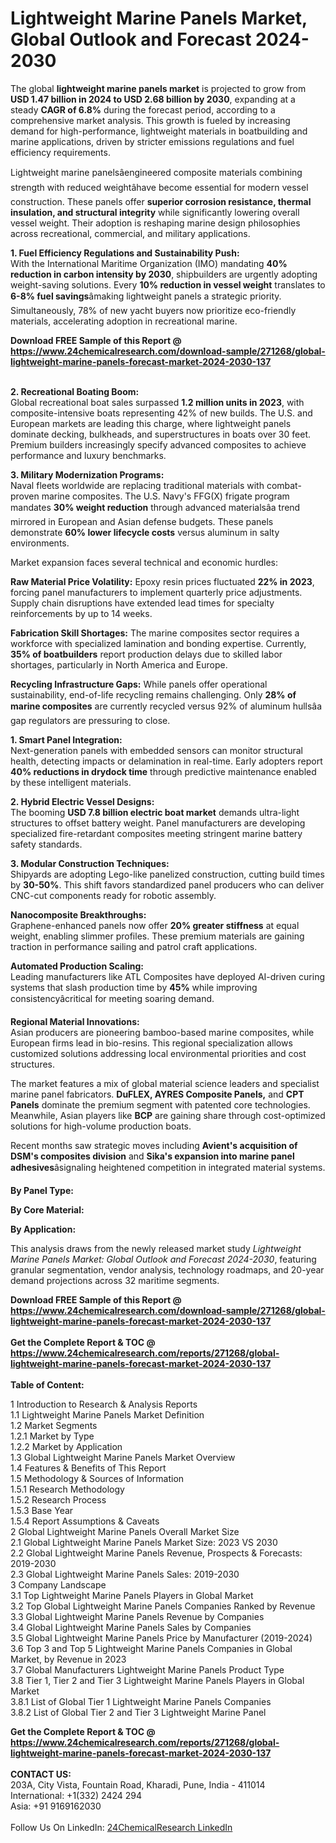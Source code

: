 <h1>Lightweight Marine Panels Market, Global Outlook and Forecast 2024-2030</h1><p>The global <strong>lightweight marine panels market</strong> is projected to grow from <strong>USD 1.47 billion in 2024 to USD 2.68 billion by 2030</strong>, expanding at a steady <strong>CAGR of 6.8%</strong> during the forecast period, according to a comprehensive market analysis. This growth is fueled by increasing demand for high-performance, lightweight materials in boatbuilding and marine applications, driven by stricter emissions regulations and fuel efficiency requirements.</p><p>Lightweight marine panelsâengineered composite materials combining strength with reduced weightâhave become essential for modern vessel construction. These panels offer <strong>superior corrosion resistance, thermal insulation, and structural integrity</strong> while significantly lowering overall vessel weight. Their adoption is reshaping marine design philosophies across recreational, commercial, and military applications.</p><p><strong>1. Fuel Efficiency Regulations and Sustainability Push:</strong><br>
With the International Maritime Organization (IMO) mandating <strong>40% reduction in carbon intensity by 2030</strong>, shipbuilders are urgently adopting weight-saving solutions. Every <strong>10% reduction in vessel weight</strong> translates to <strong>6-8% fuel savings</strong>âmaking lightweight panels a strategic priority. Simultaneously, 78% of new yacht buyers now prioritize eco-friendly materials, accelerating adoption in recreational marine.</p><div><b>Download FREE Sample of this Report @ 
            <a href="https://www.24chemicalresearch.com/download-sample/271268/global-lightweight-marine-panels-forecast-market-2024-2030-137">
            https://www.24chemicalresearch.com/download-sample/271268/global-lightweight-marine-panels-forecast-market-2024-2030-137</a></b></div><br><p><strong>2. Recreational Boating Boom:</strong><br>
Global recreational boat sales surpassed <strong>1.2 million units in 2023</strong>, with composite-intensive boats representing 42% of new builds. The U.S. and European markets are leading this charge, where lightweight panels dominate decking, bulkheads, and superstructures in boats over 30 feet. Premium builders increasingly specify advanced composites to achieve performance and luxury benchmarks.</p><p><strong>3. Military Modernization Programs:</strong><br>
Naval fleets worldwide are replacing traditional materials with combat-proven marine composites. The U.S. Navy's FFG(X) frigate program mandates <strong>30% weight reduction</strong> through advanced materialsâa trend mirrored in European and Asian defense budgets. These panels demonstrate <strong>60% lower lifecycle costs</strong> versus aluminum in salty environments.</p><p>Market expansion faces several technical and economic hurdles:</p><p><strong>Raw Material Price Volatility:</strong> Epoxy resin prices fluctuated <strong>22% in 2023</strong>, forcing panel manufacturers to implement quarterly price adjustments. Supply chain disruptions have extended lead times for specialty reinforcements by up to 14 weeks.</p><p><strong>Fabrication Skill Shortages:</strong> The marine composites sector requires a workforce with specialized lamination and bonding expertise. Currently, <strong>35% of boatbuilders</strong> report production delays due to skilled labor shortages, particularly in North America and Europe.</p><p><strong>Recycling Infrastructure Gaps:</strong> While panels offer operational sustainability, end-of-life recycling remains challenging. Only <strong>28% of marine composites</strong> are currently recycled versus 92% of aluminum hullsâa gap regulators are pressuring to close.</p><p><strong>1. Smart Panel Integration:</strong><br>
Next-generation panels with embedded sensors can monitor structural health, detecting impacts or delamination in real-time. Early adopters report <strong>40% reductions in drydock time</strong> through predictive maintenance enabled by these intelligent materials.</p><p><strong>2. Hybrid Electric Vessel Designs:</strong><br>
The booming <strong>USD 7.8 billion electric boat market</strong> demands ultra-light structures to offset battery weight. Panel manufacturers are developing specialized fire-retardant composites meeting stringent marine battery safety standards.</p><p><strong>3. Modular Construction Techniques:</strong><br>
Shipyards are adopting Lego-like panelized construction, cutting build times by <strong>30-50%</strong>. This shift favors standardized panel producers who can deliver CNC-cut components ready for robotic assembly.</p><p><strong>Nanocomposite Breakthroughs:</strong><br>
	Graphene-enhanced panels now offer <strong>20% greater stiffness</strong> at equal weight, enabling slimmer profiles. These premium materials are gaining traction in performance sailing and patrol craft applications.</p><p><strong>Automated Production Scaling:</strong><br>
	Leading manufacturers like ATL Composites have deployed AI-driven curing systems that slash production time by <strong>45%</strong> while improving consistencyâcritical for meeting soaring demand.</p><p><strong>Regional Material Innovations:</strong><br>
	Asian producers are pioneering bamboo-based marine composites, while European firms lead in bio-resins. This regional specialization allows customized solutions addressing local environmental priorities and cost structures.</p><p>The market features a mix of global material science leaders and specialist marine panel fabricators. <strong>DuFLEX, AYRES Composite Panels,</strong> and <strong>CPT Panels</strong> dominate the premium segment with patented core technologies. Meanwhile, Asian players like <strong>BCP</strong> are gaining share through cost-optimized solutions for high-volume production boats.</p><p>Recent months saw strategic moves including <strong>Avient's acquisition of DSM's composites division</strong> and <strong>Sika's expansion into marine panel adhesives</strong>âsignaling heightened competition in integrated material systems.</p><p><strong>By Panel Type:</strong></p><p><strong>By Core Material:</strong></p><p><strong>By Application:</strong></p><p>This analysis draws from the newly released market study <em>Lightweight Marine Panels Market: Global Outlook and Forecast 2024-2030</em>, featuring granular segmentation, vendor analysis, technology roadmaps, and 20-year demand projections across 32 maritime segments.</p><div><b>Download FREE Sample of this Report @ 
            <a href="https://www.24chemicalresearch.com/download-sample/271268/global-lightweight-marine-panels-forecast-market-2024-2030-137">
            https://www.24chemicalresearch.com/download-sample/271268/global-lightweight-marine-panels-forecast-market-2024-2030-137</a></b></div><br><div><b>Get the Complete Report & TOC @ 
            <a href="https://www.24chemicalresearch.com/reports/271268/global-lightweight-marine-panels-forecast-market-2024-2030-137">
            https://www.24chemicalresearch.com/reports/271268/global-lightweight-marine-panels-forecast-market-2024-2030-137</a></b></div><br>
            <b>Table of Content:</b><p>1 Introduction to Research & Analysis Reports<br />
    1.1 Lightweight Marine Panels Market Definition<br />
    1.2 Market Segments<br />
        1.2.1 Market by Type<br />
        1.2.2 Market by Application<br />
    1.3 Global Lightweight Marine Panels Market Overview<br />
    1.4 Features & Benefits of This Report<br />
    1.5 Methodology & Sources of Information<br />
        1.5.1 Research Methodology<br />
        1.5.2 Research Process<br />
        1.5.3 Base Year<br />
        1.5.4 Report Assumptions & Caveats<br />
2 Global Lightweight Marine Panels Overall Market Size<br />
    2.1 Global Lightweight Marine Panels Market Size: 2023 VS 2030<br />
    2.2 Global Lightweight Marine Panels Revenue, Prospects & Forecasts: 2019-2030<br />
    2.3 Global Lightweight Marine Panels Sales: 2019-2030<br />
3 Company Landscape<br />
    3.1 Top Lightweight Marine Panels Players in Global Market<br />
    3.2 Top Global Lightweight Marine Panels Companies Ranked by Revenue<br />
    3.3 Global Lightweight Marine Panels Revenue by Companies<br />
    3.4 Global Lightweight Marine Panels Sales by Companies<br />
    3.5 Global Lightweight Marine Panels Price by Manufacturer (2019-2024)<br />
    3.6 Top 3 and Top 5 Lightweight Marine Panels Companies in Global Market, by Revenue in 2023<br />
    3.7 Global Manufacturers Lightweight Marine Panels Product Type<br />
    3.8 Tier 1, Tier 2 and Tier 3 Lightweight Marine Panels Players in Global Market<br />
        3.8.1 List of Global Tier 1 Lightweight Marine Panels Companies<br />
        3.8.2 List of Global Tier 2 and Tier 3 Lightweight Marine Panel</p><div><b>Get the Complete Report & TOC @ 
            <a href="https://www.24chemicalresearch.com/reports/271268/global-lightweight-marine-panels-forecast-market-2024-2030-137">
            https://www.24chemicalresearch.com/reports/271268/global-lightweight-marine-panels-forecast-market-2024-2030-137</a></b></div><br><b>CONTACT US:</b><br>
            203A, City Vista, Fountain Road, Kharadi, Pune, India - 411014<br>
            International: +1(332) 2424 294<br>
            Asia: +91 9169162030 <br><br>
            Follow Us On LinkedIn: <a href="https://www.linkedin.com/company/24chemicalresearch/">24ChemicalResearch LinkedIn</a>